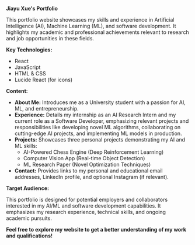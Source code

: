 **Jiayu Xue's Portfolio**

This portfolio website showcases my skills and experience in Artificial Intelligence (AI), Machine Learning (ML), and software development. It highlights my academic and professional achievements relevant to research and job opportunities in these fields.

**Key Technologies:**

* React
* JavaScript
* HTML & CSS
* Lucide React (for icons)

**Content:**

* **About Me:** Introduces me as a University student with a passion for AI, ML, and entrepreneurship.
* **Experience:** Details my internship as an AI Research Intern and my current role as a Software Developer, emphasizing relevant projects and responsibilities like developing novel ML algorithms, collaborating on cutting-edge AI projects, and implementing ML models in production.
* **Projects:** Showcases three personal projects demonstrating my AI and ML skills:
    * AI-Powered Chess Engine (Deep Reinforcement Learning)
    * Computer Vision App (Real-time Object Detection)
    * ML Research Paper (Novel Optimization Techniques)
* **Contact:** Provides links to my personal and educational email addresses, LinkedIn profile, and optional Instagram (if relevant).

**Target Audience:**

This portfolio is designed for potential employers and collaborators interested in my AI/ML and software development capabilities. It emphasizes my research experience, technical skills, and ongoing academic pursuits.

**Feel free to explore my website to get a better understanding of my work and qualifications!**